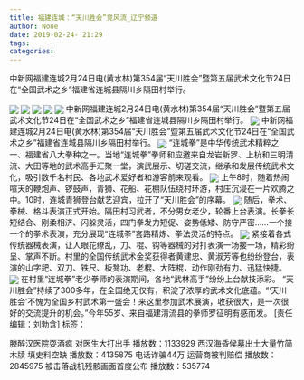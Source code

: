 ```yaml
---
title: 福建连城：“天川胜会”竞风流_辽宁频道
author: None
date: 2019-02-24- 21:29
tags: 
categories: 
---
```

中新网福建连城2月24日电(黄水林)第354届“天川胜会”暨第五届武术文化节24日在“全国武术之乡”福建省连城县隔川乡隔田村举行。
<!-- more -->
                
<img align="center" border="0" src="http://p0.ifengimg.com/fck/2019_09/276aebf796b2b9d_w381_h540.jpg" />
                
<img align="center" border="0" src="http://p0.ifengimg.com/fck/2019_09/60ea47c7c07213e_w540_h375.jpg" />
            
<img align="center" border="0" src="http://p0.ifengimg.com/fck/2019_09/627ff52ac950c30_w375_h540.jpg" />
<img align="center" border="0" src="http://p0.ifengimg.com/fck/2019_09/4a5f5f94d0fadbc_w441_h540.jpg" />
<img align="center" border="0" src="http://p0.ifengimg.com/fck/2019_09/006b24a50b1a940_w540_h358.jpg" />
中新网福建连城2月24日电(黄水林)第354届“天川胜会”暨第五届武术文化节24日在“全国武术之乡”福建省连城县隔川乡隔田村举行。
<img align="center" border="0" src="http://p0.ifengimg.com/fck/2019_09/66efb0cdf7646a7_w540_h352.jpg" />
中新网福建连城2月24日电(黄水林)第354届“天川胜会”暨第五届武术文化节24日在“全国武术之乡”福建省连城县隔川乡隔田村举行。
<img align="center" border="0" src="http://p0.ifengimg.com/fck/2019_09/3e83b0825f07459_w540_h378.jpg" />
“连城拳”是中华传统武术精粹之一、福建省八大拳种之一。当地“连城拳”拳师和应邀来自龙岩新罗、上杭和三明清流、大田等地的武术高手汇聚一堂，演武展示、切磋交流，继承和发展传统武术文化，吸引数千名村民、各地武术爱好者和游客前来观看。
<img align="center" border="0" src="http://p0.ifengimg.com/fck/2019_09/bc382163641dd26_w540_h382.jpg" />
上午8时，随着热闹喧天的鞭炮声、锣鼓声，青狮、花船、花棚队伍绕村环游，村庄沉浸在一片欢腾之中。10时，连城青狮登台献艺迎宾，拉开了“天川胜会”的序幕。
<img align="center" border="0" src="http://p0.ifengimg.com/fck/2019_09/c215c8703d7aae6_w540_h353.jpg" />
随后，拳术、拳械、格斗表演正式开始。隔田村习武者，不分男女老少，轮番上台表演。长拳长短结合、刚柔相济、闪躲灵活，四门拳发力短促、姿势低矮、防守严密……一个接一个的拳术表演，充分展现“连城拳”套路精炼、拳法灵活的特点。
<img align="center" border="0" src="http://p0.ifengimg.com/fck/2019_09/a107603cd492407_w540_h387.jpg" />
紧接着各式传统器械表演，让人眼花缭乱，刀、棍、钩等器械的对打表演一场接一场，精彩纷呈、掌声不断。村里的全国传统武术金奖获得者黄建忠、黄淑芳等也纷纷登台，表演的山字耙、双刀、铁尺、板凳功、老棍、大阵棍，动作刚劲有力、迅猛快捷。
<img align="center" border="0" src="http://p2.ifengimg.com/a/2016/0810/204c433878d5cf9size1_w16_h16.png" />
在村里“连城拳”老少拳师的表演期间，各地“武林高手”纷纷上台献技添彩。
“天川胜会”持续了300多年，在全国绝无仅有，积淀了浓厚的武术文化底蕴。“‘天川胜会’不愧为全国乡村武术第一盛会！来这里参加武术展演，收获很大，是一次很好的交流提升的机会。”今年55岁、来自福建清流县的拳师罗征明有感而发。
[责任编辑：刘勃含]
标签：
 
             
滕醉汉医院耍酒疯 对医生大打出手
播放数：1133929
西汉海昏侯墓出土大量竹简木牍 填史料空缺
播放数：4135875
电话诈骗44万 运营商被判赔偿
播放数：2845975
被击落战机残骸画面首度公布
播放数：535774
